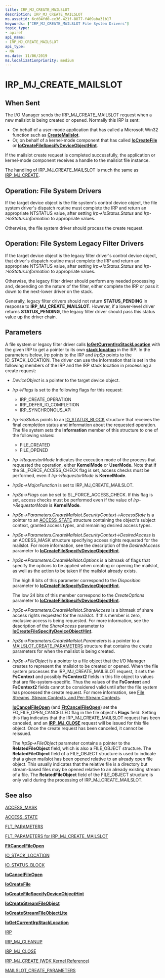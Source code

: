 ```yaml
---
title: IRP_MJ_CREATE_MAILSLOT
description: IRP_MJ_CREATE_MAILSLOT
ms.assetid: 6cd04fd0-ee36-421f-8877-f409aba31b17
keywords: ["IRP_MJ_CREATE_MAILSLOT File System Drivers"]
topic_type:
- apiref
api_name:
- IRP_MJ_CREATE_MAILSLOT
api_type:
- NA
ms.date: 11/06/2019
ms.localizationpriority: medium
---
```


# IRP_MJ_CREATE_MAILSLOT

## When Sent

The I/O Manager sends the IRP_MJ_CREATE_MAILSLOT request when a new mailslot is being created or opened. Normally this IRP is sent:

- On behalf of a user-mode application that has called a Microsoft Win32 function such as [**CreateMailslot**](https://docs.microsoft.com/windows/win32/api/winbase/nf-winbase-createmailslota).
- Or, on behalf of a kernel-mode component that has called [**IoCreateFile**](https://docs.microsoft.com/windows-hardware/drivers/ddi/wdm/nf-wdm-iocreatefile) or [**IoCreateFileSpecifyDeviceObjectHint**](https://docs.microsoft.com/windows-hardware/drivers/ddi/ntddk/nf-ntddk-iocreatefilespecifydeviceobjecthint).

If the mailslot create request is completed successfully, the application or kernel-mode component receives a handle to the mailslot file instance.

The handling of IRP_MJ_CREATE_MAILSLOT is much the same as [IRP_MJ_CREATE](irp-mj-create.md).

## Operation: File System Drivers

If the target device object is the file system's control device object, the file system driver's dispatch routine must complete the IRP and return an appropriate NTSTATUS value, after setting *Irp->IoStatus.Status* and *Irp->IoStatus.Information* to appropriate values.

Otherwise, the file system driver should process the create request.

## Operation: File System Legacy Filter Drivers

If the target device object is the legacy filter driver's control device object, that driver's dispatch routine must complete the IRP and return an appropriate NTSTATUS value, after setting *Irp->IoStatus.Status* and *Irp->IoStatus.Information* to appropriate values.

Otherwise, the legacy filter driver should perform any needed processing and, depending on the nature of the filter, either complete the IRP or pass it down to the next-lower driver on the stack.

Generally, legacy filter drivers should not return **STATUS_PENDING** in response to **IRP_MJ_CREATE_MAILSLOT**. However, if a lower-level driver returns **STATUS_PENDING**, the legacy filter driver should pass this status value up the driver chain.

## Parameters

A file system or legacy filter driver calls [**IoGetCurrentIrpStackLocation**](https://docs.microsoft.com/windows-hardware/drivers/ddi/wdm/nf-wdm-iogetcurrentirpstacklocation) with the given IRP to get a pointer to its own [**stack location**](https://docs.microsoft.com/windows-hardware/drivers/ddi/wdm/ns-wdm-_io_stack_location) in the IRP. In the parameters below, *Irp* points to the IRP and *IrpSp* points to the IO_STACK_LOCATION. The driver can use the information that is set in the following members of the IRP and the IRP stack location in processing a create request:

- *DeviceObject* is a pointer to the target device object.

- *Irp->Flags* is set to the following flags for this request:
  - IRP_CREATE_OPERATION
  - IRP_DEFER_IO_COMPLETION
  - IRP_SYNCHRONOUS_API

- *Irp->IoStatus* points to an [IO_STATUS_BLOCK](https://docs.microsoft.com/windows-hardware/drivers/ddi/wdm/ns-wdm-_io_status_block) structure that receives the final completion status and information about the requested operation. The file system sets the **Information** member of this structure to one of the following values:
  - FILE_CREATED
  - FILE_OPENED

- *Irp->RequestorMode*
  Indicates the execution mode of the process that requested the operation, either **KernelMode** or **UserMode**. Note that if the SL_FORCE_ACCESS_CHECK flag is set, access checks must be performed, even if *Irp->RequestorMode* is **KernelMode**.

- *IrpSp->MajorFunction* is set to IRP_MJ_CREATE_MAILSLOT.

- *IrpSp->Flags* can be set to SL_FORCE_ACCESS_CHECK. If this flag is set, access checks must be performed even if the value of *Irp->RequestorMode* is **KernelMode**.

- *IrpSp->Parameters.CreateMailslot.SecurityContext->AccessState* is a pointer to an [ACCESS_STATE](https://docs.microsoft.com/windows-hardware/drivers/ddi/wdm/ns-wdm-_access_state) structure containing the object's subject context, granted access types, and remaining desired access types.

- *IrpSp->Parameters.CreateMailslot.SecurityContext->DesiredAccess* is an ACCESS_MASK structure specifying access rights requested for the mailslot. For more information, see the description of the *DesiredAccess* parameter to [**IoCreateFileSpecifyDeviceObjectHint**](https://docs.microsoft.com/windows-hardware/drivers/ddi/ntddk/nf-ntddk-iocreatefilespecifydeviceobjecthint).

- *IrpSp->Parameters.CreateMailslot.Options* is a bitmask of flags that specify the options to be applied when creating or opening the mailslot, as well as the action to be taken if the mailslot already exists.

  The high 8 bits of this parameter correspond to the *Disposition* parameter to [**IoCreateFileSpecifyDeviceObjectHint**](https://docs.microsoft.com/windows-hardware/drivers/ddi/ntddk/nf-ntddk-iocreatefilespecifydeviceobjecthint).

  The low 24 bits of this member correspond to the *CreateOptions* parameter to [**IoCreateFileSpecifyDeviceObjectHint**](https://docs.microsoft.com/windows-hardware/drivers/ddi/ntddk/nf-ntddk-iocreatefilespecifydeviceobjecthint).

- *IrpSp->Parameters.CreateMailslot.ShareAccess* is a bitmask of share access rights requested for the mailslot. If this member is zero, exclusive access is being requested. For more information, see the description of the *ShareAccess* parameter to [**IoCreateFileSpecifyDeviceObjectHint**](https://docs.microsoft.com/windows-hardware/drivers/ddi/ntddk/nf-ntddk-iocreatefilespecifydeviceobjecthint).

- *IrpSp->Parameters.CreateMailslot.Parameters* is a pointer to a [MAILSLOT_CREATE_PARAMETERS](https://docs.microsoft.com/windows-hardware/drivers/ddi/wdm/ns-wdm-_mailslot_create_parameters) structure that contains the create parameters for when the mailslot is being created.

- *IrpSp->FileObject* is a pointer to a file object that the I/O Manager creates to represent the mailslot to be created or opened. When the file system processes the IRP_MJ_CREATE_MAILSLOT request, it sets the **FsContext** and possibly **FsContext2** fields in this file object to values that are file-system-specific. Thus the values of the **FsContext** and **FsContext2** fields cannot be considered valid until after the file system has processed the create request. For more information, see [File Streams, Stream Contexts, and Per-Stream Contexts](https://docs.microsoft.com/windows-hardware/drivers/ifs/file-streams--stream-contexts--and-per-stream-contexts).

  [**IoCancelFileOpen**](https://docs.microsoft.com/windows-hardware/drivers/ddi/ntddk/nf-ntddk-iocancelfileopen) (and [**FltCancelFileOpen**](https://docs.microsoft.com/windows-hardware/drivers/ddi/fltkernel/nf-fltkernel-fltcancelfileopen)) set the FO_FILE_OPEN_CANCELLED flag in the file object's **Flags** field. Setting this flag indicates that the IRP_MJ_CREATE_MAILSLOT request has been canceled, and an [**IRP_MJ_CLOSE**](irp-mj-close.md) request will be issued for this file object. Once the create request has been canceled, it cannot be reissued.

  The *IrpSp->FileObject* parameter contains a pointer to the **RelatedFileObject** field, which is also a FILE_OBJECT structure. The **RelatedFileObject** field of a FILE_OBJECT structure is used to indicate that a given mailslot has been opened relative to an already open file object. This usually indicates that the relative file is a directory but stream-based files may be opened relative to an already existing stream of a file. The **RelatedFileObject** field of the FILE_OBJECT structure is only valid during the processing of IRP_MJ_CREATE_MAILSLOT.

## See also

[ACCESS_MASK](https://docs.microsoft.com/windows-hardware/drivers/kernel/access-mask)

[ACCESS_STATE](https://docs.microsoft.com/windows-hardware/drivers/ddi/wdm/ns-wdm-_access_state)

[FLT_PARAMETERS](https://docs.microsoft.com/windows-hardware/drivers/ddi/fltkernel/ns-fltkernel-_flt_parameters)

[FLT_PARAMETERS for IRP_MJ_CREATE_MAILSLOT](flt-parameters-for-irp-mj-create-mailslot.md)

[**FltCancelFileOpen**](https://docs.microsoft.com/windows-hardware/drivers/ddi/fltkernel/nf-fltkernel-fltcancelfileopen)

[IO_STACK_LOCATION](https://docs.microsoft.com/windows-hardware/drivers/ddi/wdm/ns-wdm-_io_stack_location)

[IO_STATUS_BLOCK](https://docs.microsoft.com/windows-hardware/drivers/ddi/wdm/ns-wdm-_io_status_block)

[**IoCancelFileOpen**](https://docs.microsoft.com/windows-hardware/drivers/ddi/ntddk/nf-ntddk-iocancelfileopen)

[**IoCreateFile**](https://docs.microsoft.com/windows-hardware/drivers/ddi/wdm/nf-wdm-iocreatefile)

[**IoCreateFileSpecifyDeviceObjectHint**](https://docs.microsoft.com/windows-hardware/drivers/ddi/ntddk/nf-ntddk-iocreatefilespecifydeviceobjecthint)

[**IoCreateStreamFileObject**](https://docs.microsoft.com/windows-hardware/drivers/ddi/ntifs/nf-ntifs-iocreatestreamfileobject)

[**IoCreateStreamFileObjectLite**](https://docs.microsoft.com/windows-hardware/drivers/ddi/ntifs/nf-ntifs-iocreatestreamfileobjectlite)

[**IoGetCurrentIrpStackLocation**](https://docs.microsoft.com/windows-hardware/drivers/ddi/wdm/nf-wdm-iogetcurrentirpstacklocation)

[IRP](https://docs.microsoft.com/windows-hardware/drivers/ddi/wdm/ns-wdm-_irp)

[IRP_MJ_CLEANUP](irp-mj-cleanup.md)

[IRP_MJ_CLOSE](irp-mj-close.md)

[IRP_MJ_CREATE (WDK Kernel Reference)](https://docs.microsoft.com/windows-hardware/drivers/kernel/irp-mj-create)

[MAILSLOT_CREATE_PARAMETERS](https://docs.microsoft.com/windows-hardware/drivers/ddi/wdm/ns-wdm-_mailslot_create_parameters)
